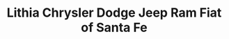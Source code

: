 ---
title: "Lithia Chrysler Dodge Jeep Ram Fiat of Santa Fe"
url: /santa-fe/lithia-chrysler-dodge-jeep-ram-fiat-of-santa-fe/
shop: Autohaus
---